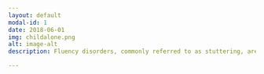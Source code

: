 ```yaml
---
layout: default
modal-id: 1
date: 2018-06-01
img: childalone.png
alt: image-alt
description: Fluency disorders, commonly referred to as stuttering, are characterized by interruptions in the flow of speech. These interruptions can include blocks, prolongations, or sounds and word repetitions.  

---
```

